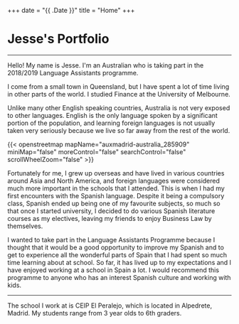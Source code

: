 +++
date = "{{ .Date }}"
title = "Home"
+++

# Jesse's Portfolio

----------
 
Hello! My name is Jesse. I'm an Australian who is taking part in the 2018\/2019 Language Assistants programme. 

I come from a small town in Queensland, but I have spent a lot of time living in other parts of the world. I studied Finance at the University of Melbourne. 

Unlike many other English speaking countries, Australia is not very exposed to other languages. English is the only language spoken by a significant portion of the population, and learning foreign languages is not usually taken very seriously because we live so far away from the rest of the world.

{{< openstreetmap mapName="auxmadrid-australia_285909" miniMap="false" moreControl="false" searchControl="false" scrollWheelZoom="false" >}}

Fortunately for me, I grew up overseas and have lived in various countries around Asia and North America, and foreign languages were considered much more important in the schools that I attended. This is when I had my first encounters with the Spanish language. Despite it being a compulsory class, Spanish ended up being one of my favourite subjects, so much so that once I started university, I decided to do various Spanish literature courses as my electives, leaving my friends to enjoy Business Law by themselves.

I wanted to take part in the Language Assistants Programme because I thought that it would be a good opportunity to improve my Spanish and to get to experience all the wonderful parts of Spain that I had spent so much time learning about at school. So far, it has lived up to my expectations and I have enjoyed working at a school in Spain a lot. I would recommend this programme to anyone who has an interest Spanish culture and working with kids.

----------

The school I work at is CEIP El Peralejo, which is located in Alpedrete, Madrid. My students range from 3 year olds to 6th graders.